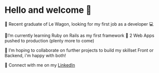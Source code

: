 # Hello and welcome 👋

:red_car: Recent graduate of Le Wagon, looking for my first job as a developer :computer:

:gem:I’m currently learning Ruby on Rails as my first framework :railway_car: 
            2 Web Apps pushed to production (plenty more to come)

👯 I’m hoping to collaborate on further projects to build my skillset
    Front or Backend, i'm happy with both!

💬 Connect with me on my [LinkedIn](www.linkedin.com/in/20Rwillcox)
